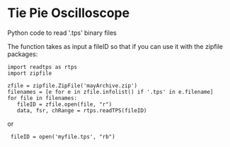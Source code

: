 # Tie Pie Oscilloscope
 Python code to read '.tps' binary files
 
 The function takes as input a fileID so that if you can use it with the zipfile packages:
 
 ```
 import readtps as rtps
 import zipfile
 
 zfile = zipfile.ZipFile('mayArchive.zip')
 filenames = [e for e in zfile.infolist() if '.tps' in e.filename]
 for file in filenames:
	fileID = zfile.open(file, "r")
	data, fsr, chRange = rtps.readTPS(fileID)
```
 or 
```
 fileID = open('myfile.tps', "rb")
```
